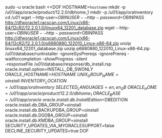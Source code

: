 sudo -u oracle bash <<DOF
HOSTNAME=`hostname`
mkdir -p /u01/app/oracle/product/12.2.0/dbhome_1
mkdir -p /u01/app/oraInventory
cd /u01
wget --http-user=$OBINUSER --http-password=$OBINPASS http://dfworacle1.racscan.com/Linux/x86-64/12cR2/12.2.0.1.0/linuxx64_12201_database.zip
wget --http-user=$OBINUSER --http-password=$OBINPASS http://dfworacle1.racscan.com/Linux/x86-64/12cR2/12.2.0.1.0/p6880880_122010_Linux-x86-64.zip
unzip linuxx64_12201_database.zip
unzip p6880880_122010_Linux-x86-64.zip
/u01/database/runInstaller -ignoreSysPrereqs -ignorePrereq -waitforcompletion -showProgress -silent \
   -responseFile /u01/database/response/db_install.rsp \
    oracle.install.option=INSTALL_DB_SWONLY \
    ORACLE_HOSTNAME=$HOSTNAME \
    UNIX_GROUP_NAME=oinstall \
    INVENTORY_LOCATION=/u01/app/oraInventory \
    SELECTED_LANGUAGES=en,en_GB \
    ORACLE_HOME=/u01/app/oracle/product/12.2.0/dbhome_1 \
    ORACLE_BASE=/u01/app/oracle \
    oracle.install.db.InstallEdition=$DBEDITION \
    oracle.install.db.DBA_GROUP=oinstall \
    oracle.install.db.BACKUPDBA_GROUP=oinstall \
    oracle.install.db.DGDBA_GROUP=oinstall \
    oracle.install.db.KMDBA_GROUP=oinstall \
    SECURITY_UPDATES_VIA_MYORACLESUPPORT=false \
    DECLINE_SECURITY_UPDATES=true
DOF
